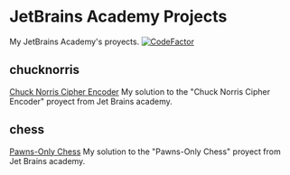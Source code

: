 # JetBrains Academy Projects
My JetBrains Academy's proyects.
[![CodeFactor](https://www.codefactor.io/repository/github/juligame/jetbrainsacademy/badge)](https://www.codefactor.io/repository/github/juligame/jetbrainsacademy)

## chucknorris
[Chuck Norris Cipher Encoder](https://hyperskill.org/projects/300?track=3)
My solution to the "Chuck Norris Cipher Encoder" proyect from Jet Brains academy.

## chess
[Pawns-Only Chess](https://hyperskill.org/projects/182?track=3)
My solution to the "Pawns-Only Chess" proyect from Jet Brains academy.
